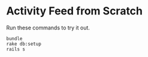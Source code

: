 # Activity Feed from Scratch

Run these commands to try it out.

```
bundle
rake db:setup
rails s
```
